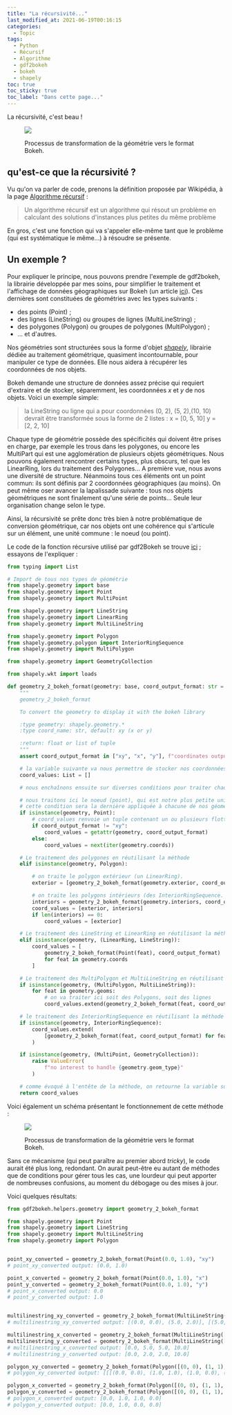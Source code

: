 ```yaml
---
title: "La récursivité..."
last_modified_at: 2021-06-19T00:16:15
categories:
  - Topic
tags:
  - Python
  - Récursif
  - Algorithme
  - gdf2bokeh
  - bokeh
  - shapely
toc: true
toc_sticky: true
toc_label: "Dans cette page..."
---
```


La récursivité, c'est beau !


<figure class="">


<a href="/assets/images/memes/recursive.jpg"><img src="/assets/images/memes/recursive.jpg"></a>


<figcaption>Processus de transformation de la géométrie vers le format Bokeh.</figcaption>
</figure>


## qu'est-ce que la récursivité ?

Vu qu'on va parler de code, prenons la définition proposée par Wikipédia, à la page [Algorithme récursif](https://fr.wikipedia.org/wiki/Algorithme_r%C3%A9cursif) :

> Un algorithme récursif est un algorithme qui résout un problème en calculant des solutions d'instances plus petites du même problème

En gros, c'est une fonction qui va s'appeler elle-même tant que le problème (qui est systématique le même...) à résoudre se présente.


## Un exemple ?

Pour expliquer le principe, nous pouvons prendre l'exemple de gdf2bokeh, la librairie développée par mes soins, pour simplifier le traitement et l'affichage de données géographiques sur Bokeh (un article [ici](./_posts/2020-10-24-gdf2bokeh.md)). Ces dernières sont constituées de géométries avec les types suivants :

* des points (Point) ;
* des lignes (LineString) ou groupes de lignes (MultiLineString) ;
* des polygones (Polygon) ou groupes de polygones (MultiPolygon) ;
* ... et d'autres.

Nos géométries sont structurées sous la forme d'objet [_shapely_](https://shapely.readthedocs.io/en/stable/manual.html), librairie dédiée au traitement géométrique, quasiment incontournable, pour manipuler ce type de données. Elle nous aidera à récupérer les coordonnées de nos objets.

Bokeh demande une structure de données assez précise qui requiert d'extraire et de stocker, séparemment, les coordonnées _x_ et _y_ de nos objets. Voici un exemple simple:

> la LineString ou ligne qui a pour coordonnées (0, 2), (5, 2),(10, 10) devrait être transformée sous la forme de 2 listes : 
> x = [0, 5, 10]
> y = [2, 2, 10]


Chaque type de géométrie possède des spécificités qui doivent être prises en charge, par exemple les trous dans les polygones, ou encore les MultiPart qui est une agglomération de plusieurs objets géométriques. Nous pouvons également rencontrer certains types, plus obscurs, tel que les LinearRing, lors du traitement des Polygones...
A première vue, nous avons une diversité de structure. Néanmoins tous ces éléments ont un point commun: ils sont définis par 2 coordonnées géographiques (au moins). On peut même oser avancer la lapalissade suivante : tous nos objets géométriques ne sont finalement qu'une série de points... Seule leur organisation change selon le type.

Ainsi, la récursivité se prête donc très bien à notre problématique de conversion géométrique, car nos objets ont une cohérence qui s'articule sur un élément, une unité commune : le noeud (ou point).

Le code de la fonction récursive utilisé par gdf2Bokeh se trouve [ici](https://github.com/amauryval/gdf2bokeh/blob/master/gdf2bokeh/helpers/geometry.py#L22) ; essayons de l'expliquer :


```python
from typing import List

# Import de tous nos types de géométrie
from shapely.geometry import base
from shapely.geometry import Point
from shapely.geometry import MultiPoint

from shapely.geometry import LineString
from shapely.geometry import LinearRing
from shapely.geometry import MultiLineString

from shapely.geometry import Polygon
from shapely.geometry.polygon import InteriorRingSequence
from shapely.geometry import MultiPolygon

from shapely.geometry import GeometryCollection

from shapely.wkt import loads

def geometry_2_bokeh_format(geometry: base, coord_output_format: str = "xy") -> List:
    """
    geometry_2_bokeh_format

    To convert the geometry to display it with the bokeh library

    :type geometry: shapely.geometry.*
    :type coord_name: str, default: xy (x or y)

    :return: float or list of tuple
    """
    assert coord_output_format in ["xy", "x", "y"], f"coordinates output format {coord_output_format} not supported"

    # la variable suivante va nous permettre de stocker nos coordonnées. Elle sera le résultat de cette méthode récursive.
    coord_values: List = []

    # nous enchaînons ensuite sur diverses conditions pour traiter chaque type géométrique. Chaque condition va affecter ou ajouter de nouvelles valeurs à la variable 'coord_values'.

    # nous traitons ici le noeud (point), qui est notre plus petite unité et commune à tous les types de géométrie.
    # cette condition sera la dernière appliquée à chacune de nos géométries.
    if isinstance(geometry, Point):
        # coord_values renvoie un tuple contenant un ou plusieurs flottant(s) liste de coordonnées x et/ou y
        if coord_output_format != "xy":
            coord_values = getattr(geometry, coord_output_format)
        else:
            coord_values = next(iter(geometry.coords))

    # Le traitement des polygones en réutilisant la méthode
    elif isinstance(geometry, Polygon):

        # on traite le polygon extérieur (un LinearRing).
        exterior = [geometry_2_bokeh_format(geometry.exterior, coord_output_format)]

        # on traite les polygons intérieurs (des InteriorRingSequence.
        interiors = geometry_2_bokeh_format(geometry.interiors, coord_output_format)
        coord_values = [exterior, interiors]
        if len(interiors) == 0:
            coord_values = [exterior]

    # Le traitement des LineString et LinearRing en réutilisant la méthode
    elif isinstance(geometry, (LinearRing, LineString)):
        coord_values = [
            geometry_2_bokeh_format(Point(feat), coord_output_format)
            for feat in geometry.coords
        ]

    # Le traitement des MultiPolygon et MultiLineString en réutilisant la méthode
    if isinstance(geometry, (MultiPolygon, MultiLineString)):
        for feat in geometry.geoms:
            # on va traiter ici soit des Polygons, soit des lignes
            coord_values.extend(geometry_2_bokeh_format(feat, coord_output_format))

    # le traitement des InteriorRingSequence en réutilisant la méthode
    if isinstance(geometry, InteriorRingSequence):
        coord_values.extend(
            [geometry_2_bokeh_format(feat, coord_output_format) for feat in geometry]
        )

    if isinstance(geometry, (MultiPoint, GeometryCollection)):
        raise ValueError(
            f"no interest to handle {geometry.geom_type}"
        )

    # comme évoqué à l'entête de la méthode, on retourne la variable suivante, qui va s'alimenter progressivement grâce au rapel de la méthode dans chaque condition.
    return coord_values
```

Voici également un schéma présentant le fonctionnement de cette méthode :

<figure class="">

<a href="/assets/images/bokeh_geom_process.png"><img src="/assets/images/bokeh_geom_process.png"></a>

<figcaption>Processus de transformation de la géométrie vers le format Bokeh.</figcaption>
</figure>


Sans ce mécanisme (qui peut paraître au premier abord _tricky_), le code aurait été plus long, redondant. On aurait peut-être eu autant de méthodes que de conditions pour gérer tous les cas, une lourdeur qui peut apporter de nombreuses confusions, au moment du débogage ou des mises à jour.

Voici quelques résultats:

```python
from gdf2bokeh.helpers.geometry import geometry_2_bokeh_format

from shapely.geometry import Point
from shapely.geometry import LineString
from shapely.geometry import MultiLineString
from shapely.geometry import Polygon


point_xy_converted = geometry_2_bokeh_format(Point(0.0, 1.0), "xy")
# point_xy_converted output: (0.0, 1.0)

point_x_converted = geometry_2_bokeh_format(Point(0.0, 1.0), "x")
point_y_converted = geometry_2_bokeh_format(Point(0.0, 1.0), "y")
# point_x_converted output: 0.0
# point_y_converted output: 1.0


multilinestring_xy_converted = geometry_2_bokeh_format(MultiLineString([[(0, 0), (5, 2)], [(5, 2), (10, 10)]]), "xy")
# multilinestring_xy_converted output: [(0.0, 0.0), (5.0, 2.0)], [(5.0, 2.0), (10.0, 10.0)]

multilinestring_x_converted = geometry_2_bokeh_format(MultiLineString([[(0, 0), (5, 2)], [(5, 2), (10, 10)]]), "x")
multilinestring_y_converted = geometry_2_bokeh_format(MultiLineString([[(0, 0), (5, 2)], [(5, 2), (10, 10)]]), "y")
# multilinestring_x_converted output: [0.0, 5.0, 5.0, 10.0]
# multilinestring_y_converted output: [0.0, 2.0, 2.0, 10.0]

polygon_xy_converted = geometry_2_bokeh_format(Polygon([(0, 0), (1, 1), (1, 0), (0, 0)]), "xy")
# polygon_xy_converted output: [[[(0.0, 0.0), (1.0, 1.0), (1.0, 0.0), (0.0, 0.0)]]]

polygon_x_converted = geometry_2_bokeh_format(Polygon([(0, 0), (1, 1), (1, 0), (0, 0)]), "x")
polygon_y_converted = geometry_2_bokeh_format(Polygon([(0, 0), (1, 1), (1, 0), (0, 0)]), "y")
# polygon_x_converted output: [0.0, 1.0, 1.0, 0.0]
# polygon_y_converted output: [0.0, 1.0, 0.0, 0.0]
```